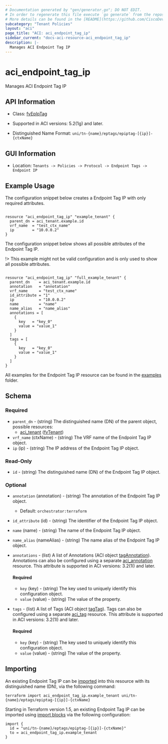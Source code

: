 ```yaml
---
# Documentation generated by "gen/generator.go"; DO NOT EDIT.
# In order to regenerate this file execute `go generate` from the repository root.
# More details can be found in the [README](https://github.com/CiscoDevNet/terraform-provider-aci/blob/master/README.md).
subcategory: "Tenant Policies"
layout: "aci"
page_title: "ACI: aci_endpoint_tag_ip"
sidebar_current: "docs-aci-resource-aci_endpoint_tag_ip"
description: |-
  Manages ACI Endpoint Tag IP
---
```


# aci_endpoint_tag_ip #

Manages ACI Endpoint Tag IP



## API Information ##

* Class: [fvEpIpTag](https://pubhub.devnetcloud.com/media/model-doc-latest/docs/app/index.html#/objects/fvEpIpTag/overview)

* Supported in ACI versions: 5.2(1g) and later.

* Distinguished Name Format: `uni/tn-{name}/eptags/epiptag-[{ip}]-{ctxName}`

## GUI Information ##

* Location: `Tenants -> Policies -> Protocol -> Endpoint Tags -> Endpoint IP`

## Example Usage ##

The configuration snippet below creates a Endpoint Tag IP with only required attributes.

```hcl

resource "aci_endpoint_tag_ip" "example_tenant" {
  parent_dn = aci_tenant.example.id
  vrf_name  = "test_ctx_name"
  ip        = "10.0.0.2"
}

```
The configuration snippet below shows all possible attributes of the Endpoint Tag IP.

!> This example might not be valid configuration and is only used to show all possible attributes.

```hcl

resource "aci_endpoint_tag_ip" "full_example_tenant" {
  parent_dn    = aci_tenant.example.id
  annotation   = "annotation"
  vrf_name     = "test_ctx_name"
  id_attribute = "1"
  ip           = "10.0.0.2"
  name         = "name"
  name_alias   = "name_alias"
  annotations = [
    {
      key   = "key_0"
      value = "value_1"
    }
  ]
  tags = [
    {
      key   = "key_0"
      value = "value_1"
    }
  ]
}

```

All examples for the Endpoint Tag IP resource can be found in the [examples](https://github.com/CiscoDevNet/terraform-provider-aci/tree/master/examples/resources/aci_endpoint_tag_ip) folder.

## Schema ##

### Required ###

* `parent_dn` - (string) The distinguished name (DN) of the parent object, possible resources:
  - [aci_tenant](https://registry.terraform.io/providers/CiscoDevNet/aci/latest/docs/resources/tenant) ([fvTenant](https://pubhub.devnetcloud.com/media/model-doc-latest/docs/app/index.html#/objects/fvTenant/overview))
* `vrf_name` (ctxName) - (string) The VRF name of the Endpoint Tag IP object.
* `ip` (ip) - (string) The IP address of the Endpoint Tag IP object.

### Read-Only ###

* `id` - (string) The distinguished name (DN) of the Endpoint Tag IP object.

### Optional ###
  
* `annotation` (annotation) - (string) The annotation of the Endpoint Tag IP object.
  - Default: `orchestrator:terraform`
* `id_attribute` (id) - (string) The identifier of the Endpoint Tag IP object.
* `name` (name) - (string) The name of the Endpoint Tag IP object.
* `name_alias` (nameAlias) - (string) The name alias of the Endpoint Tag IP object.

* `annotations` - (list) A list of Annotations (ACI object [tagAnnotation](https://pubhub.devnetcloud.com/media/model-doc-latest/docs/app/index.html#/objects/tagAnnotation/overview)). Annotations can also be configured using a separate [aci_annotation](https://registry.terraform.io/providers/CiscoDevNet/aci/latest/docs/resources/annotation) resource. This attribute is supported in ACI versions: 3.2(1l) and later.
  
  #### Required ####
  
  * `key` (key) - (string) The key used to uniquely identify this configuration object.
  * `value` (value) - (string) The value of the property.

* `tags` - (list) A list of Tags (ACI object [tagTag](https://pubhub.devnetcloud.com/media/model-doc-latest/docs/app/index.html#/objects/tagTag/overview)). Tags can also be configured using a separate [aci_tag](https://registry.terraform.io/providers/CiscoDevNet/aci/latest/docs/resources/tag) resource. This attribute is supported in ACI versions: 3.2(1l) and later.
  
  #### Required ####
  
  * `key` (key) - (string) The key used to uniquely identify this configuration object.
  * `value` (value) - (string) The value of the property.

## Importing

An existing Endpoint Tag IP can be [imported](https://www.terraform.io/docs/import/index.html) into this resource with its distinguished name (DN), via the following command:

```
terraform import aci_endpoint_tag_ip.example_tenant uni/tn-{name}/eptags/epiptag-[{ip}]-{ctxName}
```

Starting in Terraform version 1.5, an existing Endpoint Tag IP can be imported
using [import blocks](https://developer.hashicorp.com/terraform/language/import) via the following configuration:

```
import {
  id = "uni/tn-{name}/eptags/epiptag-[{ip}]-{ctxName}"
  to = aci_endpoint_tag_ip.example_tenant
}
```
